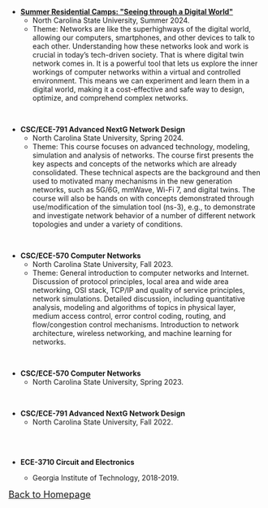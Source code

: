 <!-- ## <span id="j4"><font color='darkblue' face="Georgia">TEACHING</font></span> -->

* [**Summer Residential Camps: "Seeing through a Digital World"**](https://www.engr.ncsu.edu/theengineeringplace/summerprograms/hs-residential/) 
  * North Carolina State University, Summer 2024.
  * Theme: Networks are like the superhighways of the digital world, allowing our computers, smartphones, and other devices to talk to each other. Understanding how these networks look and work is crucial in today’s tech-driven society. That is where digital twin network comes in. It is a powerful tool that lets us explore the inner workings of computer networks within a virtual and controlled environment. This means we can experiment and learn them in a digital world, making it a cost-effective and safe way to design, optimize, and comprehend complex networks.

&emsp;
&emsp;

* **CSC/ECE-791 Advanced NextG Network Design** 
  * North Carolina State University, Spring 2024.
  * Theme: This course focuses on advanced technology, modeling, simulation and analysis of networks. The course first presents the key aspects and concepts of the networks which are already consolidated. These technical aspects are the background and then used to motivated many mechanisms in the new generation networks, such as 5G/6G, mmWave, Wi-Fi 7, and digital twins. The course will also be hands on with concepts demonstrated through use/modification of the simulation tool (ns-3), e.g., to demonstrate and investigate network behavior of a number of different network topologies and under a variety of conditions.

&emsp;
&emsp;

* **CSC/ECE-570 Computer Networks** 
  * North Carolina State University, Fall 2023.
  * Theme: General introduction to computer networks and Internet. Discussion of protocol principles, local area and wide area networking, OSI stack, TCP/IP and quality of service principles, network simulations. Detailed discussion, including quantitative analysis, modeling and algorithms of topics in physical layer, medium access control, error control coding, routing, and flow/congestion control mechanisms. Introduction to network architecture, wireless networking, and machine learning for networks.

&emsp;
&emsp;

* **CSC/ECE-570 Computer Networks** 
  * North Carolina State University, Spring 2023.

&emsp;
&emsp;

* **CSC/ECE-791 Advanced NextG Network Design** 
  * North Carolina State University, Fall 2022.

&emsp;  
&emsp; 

* **ECE-3710 Circuit and Electronics**  
  * Georgia Institute of Technology, 2018-2019.


  <!-- * ISYE 6601 Linear Optimization -->
  <!-- * ISYE 6603 Nonlinear Optimization -->
  <!-- * ISYE 7684 Advanced Nonlinear Programming -->
  <!-- <br/>(instructed by Prof. [Arkadi Nemirovski](https://www.isye.gatech.edu/users/arkadi-nemirovski)) -->
  
  

[<u><font size='4'>Back to Homepage</font></u>](https://yuchen-sh.github.io)
